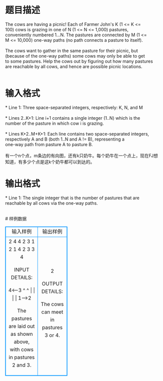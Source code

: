 # 

 
 # 题目描述 
<p>
The cows are having a picnic! Each of Farmer John's K (1 <= K <=<br>100) cows is grazing in one of N (1 <= N <= 1,000) pastures,<br>conveniently numbered 1...N. The pastures are connected by M (1 <=<br>M <= 10,000) one-way paths (no path connects a pasture to itself).<br><br>The cows want to gather in the same pasture for their picnic, but<br>(because of the one-way paths) some cows may only be able to get<br>to some pastures. Help the cows out by figuring out how many pastures<br>are reachable by all cows, and hence are possible picnic locations.<br><br></p> 

 
 # 输入格式 
<p>
* Line 1: Three space-separated integers, respectively: K, N, and M<br><br>* Lines 2..K+1: Line i+1 contains a single integer (1..N) which is the<br>        number of the pasture in which cow i is grazing.<br><br>* Lines K+2..M+K+1: Each line contains two space-separated integers,<br>        respectively A and B (both 1..N and A != B), representing a<br>        one-way path from pasture A to pasture B.<br><br>有一个n个点，m条边的有向图，还有k只奶牛。每个奶牛在一个点上，现在FJ想知道，有多少个点是这k个奶牛都可以到达的。</p> 

 
 # 输出格式 
<p>
* Line 1: The single integer that is the number of pastures that are<br>        reachable by all cows via the one-way paths.<br><br></p> 
# 样例数据
<style>
        table,table tr th, table tr td { border:1px solid #0094ff; }
        table { width: 200px; min-height: 25px; line-height: 25px; text-align: center; border-collapse: collapse;}   
    </style>
<table>
	<tr>
		<td>输入样例</td>
		<td>输出样例</td>
	</tr>
<tr><td>2 4 4
2
3
1 2
1 4
2 3
3 4


INPUT DETAILS:

4<--3
^   ^
|   |
|   |
1-->2

The pastures are laid out as shown above, with cows in pastures 2 and 3.
</td><td>2

OUTPUT DETAILS:

The cows can meet in pastures 3 or 4.</td></tr></table>
